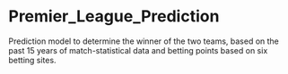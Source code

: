 # Premier_League_Prediction
Prediction model to determine the winner of the two teams, based on the past 15 years of match-statistical data and betting points based on six betting sites.      
